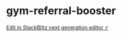 # gym-referral-booster

[Edit in StackBlitz next generation editor ⚡️](https://stackblitz.com/~/github.com/pdavid003/gym-referral-booster)